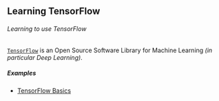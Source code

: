 ## Learning TensorFlow
###### Learning to use TensorFlow

[`TensorFlow`](http://tensorflow.org/) is an Open Source Software Library for Machine Learning _(in particular Deep Learning)_.

##### Examples
- [TensorFlow Basics](tensorflow_basics.md)
